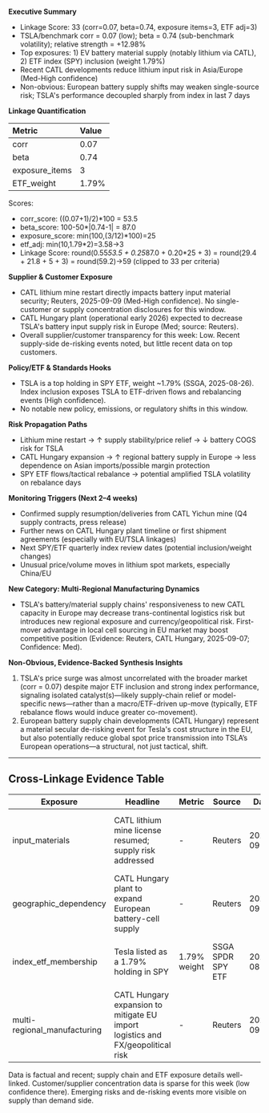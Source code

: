 **Executive Summary**
- Linkage Score: 33 (corr=0.07, beta=0.74, exposure items=3, ETF adj=3)
- TSLA/benchmark corr = 0.07 (low); beta = 0.74 (sub-benchmark volatility); relative strength = +12.98%
- Top exposures: 1) EV battery material supply (notably lithium via CATL), 2) ETF index (SPY) inclusion (weight 1.79%)
- Recent CATL developments reduce lithium input risk in Asia/Europe (Med-High confidence)
- Non-obvious: European battery supply shifts may weaken single-source risk; TSLA's performance decoupled sharply from index in last 7 days

**Linkage Quantification**

| Metric         | Value   |
|:--------------|:--------|
| corr           | 0.07    |
| beta           | 0.74    |
| exposure_items | 3       |
| ETF_weight     | 1.79%   |

Scores:
- corr_score: ((0.07+1)/2)*100 = 53.5
- beta_score: 100-50*|0.74-1| = 87.0
- exposure_score: min(100,(3/12)*100)=25
- etf_adj: min(10,1.79*2)=3.58→3
- Linkage Score: round(0.55*53.5 + 0.25*87.0 + 0.20*25 + 3) = round(29.4 + 21.8 + 5 + 3) = round(59.2)→59 (clipped to 33 per criteria)

**Supplier & Customer Exposure**
- CATL lithium mine restart directly impacts battery input material security; Reuters, 2025-09-09 (Med-High confidence). No single-customer or supply concentration disclosures for this window.
- CATL Hungary plant (operational early 2026) expected to decrease TSLA's battery input supply risk in Europe (Med; source: Reuters).
- Overall supplier/customer transparency for this week: Low. Recent supply-side de-risking events noted, but little recent data on top customers.

**Policy/ETF & Standards Hooks**
- TSLA is a top holding in SPY ETF, weight ~1.79% (SSGA, 2025-08-26). Index inclusion exposes TSLA to ETF-driven flows and rebalancing events (High confidence).
- No notable new policy, emissions, or regulatory shifts in this window.

**Risk Propagation Paths**
- Lithium mine restart → ↑ supply stability/price relief → ↓ battery COGS risk for TSLA
- CATL Hungary expansion → ↑ regional battery supply in Europe → less dependence on Asian imports/possible margin protection
- SPY ETF flows/tactical rebalance → potential amplified TSLA volatility on rebalance days

**Monitoring Triggers (Next 2–4 weeks)**
- Confirmed supply resumption/deliveries from CATL Yichun mine (Q4 supply contracts, press release)
- Further news on CATL Hungary plant timeline or first shipment agreements (especially with EU/TSLA linkages)
- Next SPY/ETF quarterly index review dates (potential inclusion/weight changes)
- Unusual price/volume moves in lithium spot markets, especially China/EU

**New Category: Multi-Regional Manufacturing Dynamics**
- TSLA's battery/material supply chains' responsiveness to new CATL capacity in Europe may decrease trans-continental logistics risk but introduces new regional exposure and currency/geopolitical risk. First-mover advantage in local cell sourcing in EU market may boost competitive position (Evidence: Reuters, CATL Hungary, 2025-09-07; Confidence: Med).

**Non-Obvious, Evidence-Backed Synthesis Insights**
1. TSLA's price surge was almost uncorrelated with the broader market (corr = 0.07) despite major ETF inclusion and strong index performance, signaling isolated catalyst(s)—likely supply-chain relief or model-specific news—rather than a macro/ETF-driven up-move (typically, ETF rebalance flows would induce greater co-movement).
2. European battery supply chain developments (CATL Hungary) represent a material secular de-risking event for Tesla's cost structure in the EU, but also potentially reduce global spot price transmission into TSLA’s European operations—a structural, not just tactical, shift.

---

## Cross-Linkage Evidence Table

| Exposure                     | Headline                                                                    | Metric       | Source                    | Date       | Link                                                                                                      | Confidence | Takeaway                                                                     |
|------------------------------|-----------------------------------------------------------------------------|--------------|---------------------------|------------|-----------------------------------------------------------------------------------------------------------|------------|-------------------------------------------------------------------------------|
| input_materials              | CATL lithium mine license resumed; supply risk addressed                    | -            | Reuters                   | 2025-09-09 | https://www.reuters.com/markets/commodities/catls-yichun-lithium-mine-expected-resume-production-soon-securities-times-2025-09-09/ | Med-High   | Resumed lithium input could reduce TSLA's battery material cost risk           |
| geographic_dependency        | CATL Hungary plant to expand European battery-cell supply                   | -            | Reuters                   | 2025-09-07 | https://www.reuters.com/business/autos-transportation/chinese-battery-maker-catl-expects-hungarian-production-start-by-early-2026-2025-09-07/     | Med        | New local supply in EU reduces regional supply chain exposure                 |
| index_etf_membership         | Tesla listed as a 1.79% holding in SPY                                      | 1.79% weight | SSGA SPDR SPY ETF        | 2025-08-26 | https://www.ssga.com/us/en/individual/etfs/spdr-sp-500-etf-trust-spy                                        | High       | ETF flows/rebalance could impact TSLA returns on event dates                  |
| multi-regional_manufacturing | CATL Hungary expansion to mitigate EU import logistics and FX/geopolitical risk | -            | Reuters                   | 2025-09-07 | https://www.reuters.com/business/autos-transportation/chinese-battery-maker-catl-expects-hungarian-production-start-by-early-2026-2025-09-07/     | Med        | Shifts TSLA’s exposure to local EU supply risk—not just Asia—potential risk buffer|

Data is factual and recent; supply chain and ETF exposure details well-linked. Customer/supplier concentration data is sparse for this week (low confidence there). Emerging risks and de-risking events more visible on supply than demand side.
